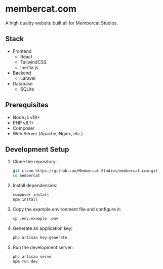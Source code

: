 # membercat.com

A high quality website built all for Membercat Studios.

## Stack

-   Frontend
    -   React
    -   TailwindCSS
    -   Inertia.js
-   Backend
    -   Laravel
-   Database
    -   SQLite

## Prerequisites

-   Node.js v18+
-   PHP v8.1+
-   Composer
-   Web Server (Apache, Nginx, etc.)

## Development Setup

1. Clone the repository:

    ```sh
    git clone https://github.com/Membercat-Studios/membercat.com.git
    cd membercat
    ```

2. Install dependencies:

    ```sh
    composer install
    npm install
    ```

3. Copy the example environment file and configure it:

    ```sh
    cp .env.example .env
    ```

4. Generate an application key:

    ```sh
    php artisan key:generate
    ```

5. Run the development server:
    ```sh
    php artisan serve
    npm run dev
    ```
